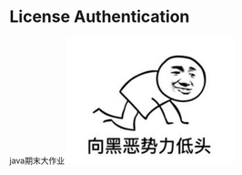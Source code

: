 # License Authentication
java期末大作业
![](https://github.com/xiao-do-do/authentication/blob/master/image.jpg)



